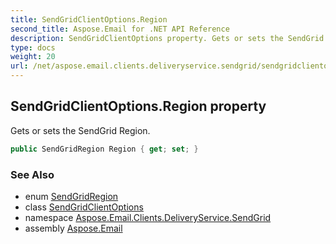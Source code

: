```yaml
---
title: SendGridClientOptions.Region
second_title: Aspose.Email for .NET API Reference
description: SendGridClientOptions property. Gets or sets the SendGrid Region
type: docs
weight: 20
url: /net/aspose.email.clients.deliveryservice.sendgrid/sendgridclientoptions/region/
---
```

## SendGridClientOptions.Region property

Gets or sets the SendGrid Region.

```csharp
public SendGridRegion Region { get; set; }
```

### See Also

* enum [SendGridRegion](../../sendgridregion/)
* class [SendGridClientOptions](../)
* namespace [Aspose.Email.Clients.DeliveryService.SendGrid](../../sendgridclientoptions/)
* assembly [Aspose.Email](../../../)


